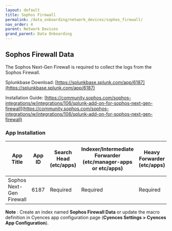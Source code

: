 ```yaml
---
layout: default
title: Sophos Firewall
permalink: /data_onboarding/network_devices/sophos_firewall/
nav_order: 4
parent: Network Devices
grand_parent: Data Onboarding
---
```


## **Sophos Firewall Data**

The Sophos Next-Gen Firewall is required to collect the logs from the Sophos Firewall. 

Splunkbase Download: 
[https://splunkbase.splunk.com/app/6187](https://splunkbase.splunk.com/app/6187) 

Installation Guide: 
[https://community.sophos.com/sophos-integrations/w/integrations/106/splunk-add-on-for-sophos-next-gen-firewall](https://community.sophos.com/sophos-integrations/w/integrations/106/splunk-add-on-for-sophos-next-gen-firewall) 

### App Installation

| App Title | App ID |  Search Head (etc/apps) | Indexer/Intermediate Forwarder (etc/manager-apps or etc/apps) | Heavy Forwarder (etc/apps) | Server / UF / Deployment Server (etc/deployment-apps) | 
| --------- | ------ | ----------------------- | ------------------------------------------------------------- | -------------------------- | ----------------------------------------------------- |
| Sophos Next-Gen Firewall | 6187 | Required | Required | Required | - |

**Note** : Create an index named **Sophos Firewall Data** or update the macro definition in Cyences app configuration page (**Cyences Settings > Cyences App Configuration**).
